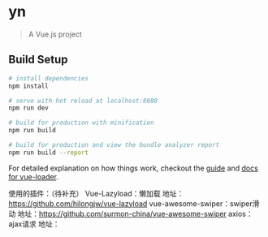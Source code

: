 # yn

> A Vue.js project

## Build Setup

``` bash
# install dependencies
npm install

# serve with hot reload at localhost:8080
npm run dev

# build for production with minification
npm run build

# build for production and view the bundle analyzer report
npm run build --report
```

For detailed explanation on how things work, checkout the [guide](http://vuejs-templates.github.io/webpack/) and [docs for vue-loader](http://vuejs.github.io/vue-loader).

使用的插件：（待补充）
Vue-Lazyload：懒加载
地址：https://github.com/hilongjw/vue-lazyload
vue-awesome-swiper：swiper滑动
地址：https://github.com/surmon-china/vue-awesome-swiper
axios：ajax请求
地址：

